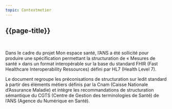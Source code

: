```yaml
---
topic: Contextmetier
---
```

## {{page-title}}
&nbsp;

Dans le cadre du projet Mon espace santé, l’ANS a été sollicité pour produire une spécification permettant la structuration de « Mesures de santé » dans un format interopérable sur la base du standard FHIR (Fast Healthcare Interoperability Ressources) défini par HL7 (Health Level 7).

Le document regroupe les préconisations de structuration sur ledit standard à partir des éléments métiers définis par la Cnam (Caisse Nationale d’Assurance Maladie) et intègre les recommandations de structuration sémantique du CGTS (Centre de Gestion des terminologies de Santé) de l’ANS (Agence du Numérique en Santé). 
